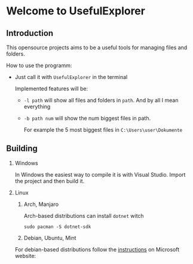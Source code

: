 # Welcome to UsefulExplorer

## Introduction

This opensource projects aims to be a useful tools for managing files and folders. 

How to use the programm:

+ Just call it with `UsefulExplorer` in the terminal

  Implemented features will be:

  + `-l path` will show all files and folders in `path`. And by all I mean everything

  + `-b path num` will show the num biggest files in path.

    For example the 5 most biggest files in `C:\Users\user\Dokumente`

## Building

1. Windows

   In Windows the easiest way to compile it is with Visual Studio. Import the project and then build it.

2. Linux

   1. Arch, Manjaro

      Arch-based distributions can install `dotnet` witch

      `sudo pacman -S dotnet-sdk`
   
   2. Debian, Ubuntu, Mint
   
   For debian-based distributions follow the [instructions](https://docs.microsoft.com/de-de/dotnet/core/install/linux) on Microsoft website:
   